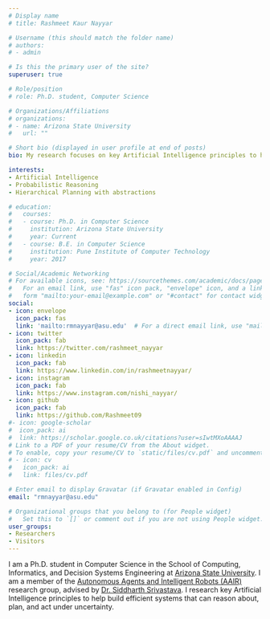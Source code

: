 ```yaml
---
# Display name
# title: Rashmeet Kaur Nayyar

# Username (this should match the folder name)
# authors:
# - admin

# Is this the primary user of the site?
superuser: true

# Role/position
# role: Ph.D. student, Computer Science

# Organizations/Affiliations
# organizations:
# - name: Arizona State University
#   url: ""

# Short bio (displayed in user profile at end of posts)
bio: My research focuses on key Artificial Intelligence principles to help build efficient systems that can reason about, plan, and act under uncertainty.

interests:
- Artificial Intelligence
- Probabilistic Reasoning
- Hierarchical Planning with abstractions

# education:
#   courses:
#   - course: Ph.D. in Computer Science
#     institution: Arizona State University
#     year: Current
#   - course: B.E. in Computer Science
#     institution: Pune Institute of Computer Technology
#     year: 2017

# Social/Academic Networking
# For available icons, see: https://sourcethemes.com/academic/docs/page-builder/#icons
#   For an email link, use "fas" icon pack, "envelope" icon, and a link in the
#   form "mailto:your-email@example.com" or "#contact" for contact widget.
social:
- icon: envelope
  icon_pack: fas
  link: 'mailto:rmnayyar@asu.edu'  # For a direct email link, use "mailto:test@example.org".
- icon: twitter
  icon_pack: fab
  link: https://twitter.com/rashmeet_nayyar
- icon: linkedin
  icon_pack: fab
  link: https://www.linkedin.com/in/rashmeetnayyar/
- icon: instagram
  icon_pack: fab
  link: https://www.instagram.com/nishi_nayyar/
- icon: github
  icon_pack: fab
  link: https://github.com/Rashmeet09
#- icon: google-scholar
#  icon_pack: ai
#  link: https://scholar.google.co.uk/citations?user=sIwtMXoAAAAJ
# Link to a PDF of your resume/CV from the About widget.
# To enable, copy your resume/CV to `static/files/cv.pdf` and uncomment the lines below.
# - icon: cv
#   icon_pack: ai
#   link: files/cv.pdf

# Enter email to display Gravatar (if Gravatar enabled in Config)
email: "rmnayyar@asu.edu"

# Organizational groups that you belong to (for People widget)
#   Set this to `[]` or comment out if you are not using People widget.
user_groups:
- Researchers
- Visitors
---
```


I am a Ph.D. student in Computer Science in the School of Computing, Informatics, and Decision Systems Engineering at [Arizona State University](https://www.asu.edu/). I am a member of the [Autonomous Agents and Intelligent Robots (AAIR)](https://aair-lab.github.io/) research group, advised by [Dr. Siddharth Srivastava](https://www.public.asu.edu/~ssriva43/). I research key Artificial Intelligence principles to help build efficient systems that can reason about, plan, and act under uncertainty.
